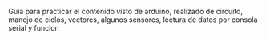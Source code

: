 Guía para practicar el contenido visto de arduino, realizado de circuito, manejo de ciclos, vectores,  algunos sensores, lectura de datos por consola serial y funcion
